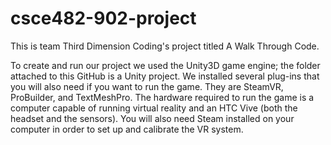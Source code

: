 # csce482-902-project
This is team Third Dimension Coding's project titled A Walk Through Code.

To create and run our project we used the Unity3D game engine; the folder attached to this GitHub is a Unity project. We installed several plug-ins that you will also need if you want to run the game. They are SteamVR, ProBuilder, and TextMeshPro. The hardware required to run the game is a computer capable of running virtual reality and an HTC Vive (both the headset and the sensors). You will also need Steam installed on your computer in order to set up and calibrate the VR system. 

